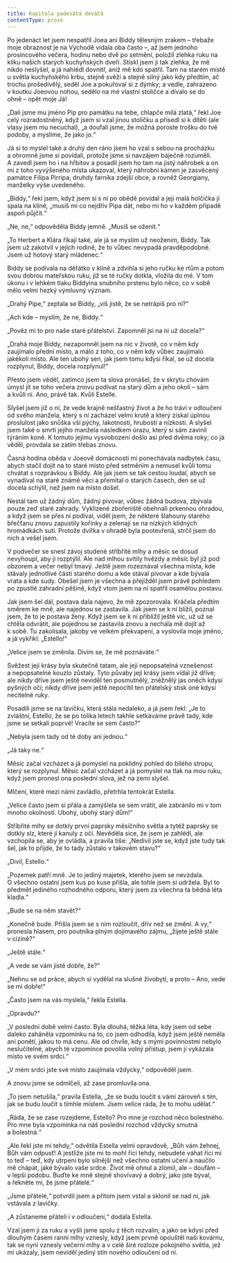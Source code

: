 ```yaml
---
title: Kapitola padesátá devátá
contentType: prose
---
```


  

Po jedenáct let jsem nespatřil Joea ani Biddy tělesným zrakem – třebaže moje obraznost je na Východě vídala oba často –, až jsem jednoho prosincového večera, hodinu nebo dvě po setmění, položil zlehka ruku na kliku našich starých kuchyňských dveří. Stiskl jsem ji tak zlehka, že mě nikdo neslyšel, a já nahlédl dovnitř, aniž mě kdo spatřil. Tam na starém místě u světla kuchyňského krbu, stejně svěží a stejně silný jako kdy předtím, ač trochu prošedivělý, seděl Joe a pokuřoval si z dýmky; a vedle, zahrazeno v koutku Joeovou nohou, sedělo na mé vlastní stoličce a dívalo se do ohně – opět moje Já!

„Dali jsme mu jméno Pip pro památku na tebe, chlapče milá zlatá,“ řekl Joe celý rozradostněný, když jsem si vzal jinou stoličku a přisedl si k dítěti (ale vlasy jsem mu necuchal), „a doufali jsme, že možná poroste trošku do tvé podoby, a myslíme, že jako jo.“

Já si to myslel také a druhý den ráno jsem ho vzal s sebou na procházku a ohromně jsme si povídali, protože jsme si navzájem báječně rozuměli. A zavedl jsem ho i na hřbitov a posadil jsem ho tam na jistý náhrobek a on mi z toho vyvýšeného místa ukazoval, který náhrobní kámen je zasvěcený památce Filipa Pirripa, druhdy farníka zdejší obce, a rovněž Georgiany, manželky výše uvedeného.

„Biddy,“ řekl jsem, když jsem si s ní po obědě povídal a její malá holčička jí spala na klíně, „musíš mi co nejdřív Pipa dát, nebo mi ho v každém případě aspoň půjčit.“

„Ne, ne,“ odpověděla Biddy jemně. „Musíš se oženit.“

„To Herbert a Klára říkají také, ale já se myslím už neožením, Biddy. Tak jsem už zakotvil v jejich rodině, že to vůbec nevypadá pravděpodobné. Jsem už hotový starý mládenec.“

Biddy se podívala na děťátko v klíně a zdvihla si jeho ručku ke rtům a potom svou dobrou mateřskou ruku, jíž se té ručky dotkla, vložila do mé. V tom úkonu i v lehkém tlaku Biddyina snubního prstenu bylo něco, co v sobě mělo velmi hezký výmluvný význam.

„Drahý Pipe,“ zeptala se Biddy, „víš jistě, že se netrápíš pro ni?“

„Ach kde – myslím, že ne, Biddy.“

„Pověz mi to pro naše staré přátelství. Zapomněl jsi na ni už docela?“

„Drahá moje Biddy, nezapomněl jsem na nic v životě, co v něm kdy zaujímalo přední místo, a málo z toho, co v něm kdy vůbec zaujímalo jakékoli místo. Ale ten ubohý sen, jak jsem tomu kdysi říkal, se už docela rozplynul, Biddy, docela rozplynul!“

Přesto jsem věděl, zatímco jsem ta slova pronášel, že v skrytu chovám úmysl jít se toho večera znovu podívat na starý dům a jeho okolí – sám a kvůli ní. Ano, právě tak. Kvůli Estelle.

Slyšel jsem již o ní, že vede krajně nešťastný život a že ho tráví v odloučení od svého manžela, který s ní zacházel velmi krutě a který získal úplnou proslulost jako snůška vší pýchy, lakotnosti, hrubosti a nízkosti. A slyšel jsem také o smrti jejího manžela následkem úrazu, který si sám zavinil týráním koně. K tomuto jejímu vysvobození došlo asi před dvěma roky; co já věděl, provdala se zatím třebas znovu.

Časná hodina oběda v Joeově domácnosti mi ponechávala nad­bytek času, abych stačil dojít na to staré místo před setměním a nemusel kvůli tomu chvátat s rozprávkou s Biddy. Ale jak jsem se tak cestou loudal, abych se vynadíval na staré známé věci a přemítal o starých časech, den se už docela schýlil, než jsem na místo došel.

Nestál tam už žádný dům, žádný pivovar, vůbec žádná budova, zbývala pouze zeď staré zahrady. Vyklizené zbořeniště obehnali prkennou ohradou, a když jsem se přes ni podíval, viděl jsem, že některé šlahouny starého břečťanu znovu zapustily kořínky a zelenají se na nízkých klidných hromádkách suti. Protože dvířka v ohradě byla pootevřená, strčil jsem do nich a vešel jsem.

V podvečer se snesl závoj studené stříbřité mlhy a měsíc se dosud nevyhoupl, aby ji rozptýlil. Ale nad mlhou svítily hvězdy a měsíc byl již pod obzorem a večer nebyl tmavý. Ještě jsem rozeznával všechna místa, kde stávaly jednotlivé části starého domu a kde stával pivovar a kde bývala vrata a kde sudy. Obešel jsem je všechna a přejížděl jsem právě pohledem po zpustlé zahradní pěšině, když vtom jsem na ní spatřil osamělou postavu.

Jak jsem šel dál, postava dala najevo, že mě zpozorovala. Kráčela předtím směrem ke mně, ale najednou se zastavila. Jak jsem se k ní blížil, poznal jsem, že to je postava ženy. Když jsem se k ní přiblížil ještě víc, už už se chtěla odvrátit, ale pojednou se zastavila znovu a nechala mě dojít až k sobě. Tu zakolísala, jakoby ve velkém překvapení, a vyslovila moje jméno, a já vykřikl: „Estello!“

„Velice jsem se změnila. Divím se, že mě poznáváte.“

Svěžest její krásy byla skutečně tatam, ale její nepopsatelná vznešenost a nepopsatelné kouzlo zůstaly. Tyto půvaby její krásy jsem vídal již dříve; ale nikdy dříve jsem ještě neviděl ten posmutnělý, zněžnělý jas oněch kdysi pyšných očí; nikdy dříve jsem ještě nepocítil ten přátelský stisk oné kdysi necitelné ruky.

Posadili jsme se na lavičku, která stála nedaleko, a já jsem řekl: „Je to zvláštní, Estello, že se po tolika letech takhle setkáváme právě tady, kde jsme se setkali poprvé! Vracíte se sem často?“

„Nebyla jsem tady od té doby ani jednou.“

„Já taky ne.“

Měsíc začal vzcházet a já pomyslel na poklidný pohled do bílého stropu, který se rozplynul. Měsíc začal vzcházet a já pomyslel na tlak na mou ruku, když jsem pronesl ona poslední slova, jež na zemi slyšel.

Mlčení, které mezi námi zavládlo, přetrhla tentokrát Estella.

„Velice často jsem si přála a zamýšlela se sem vrátit, ale zabránilo mi v tom mnoho okolností. Ubohý, ubohý starý dům!“

Stříbřité mlhy se dotkly první paprsky měsíčního světla a tytéž paprsky se dotkly slz, které jí kanuly z očí. Nevěděla sice, že jsem je zahlédl, ale vzchopila se, aby je ovládla, a pravila tiše: „Nedivil jste se, když jste tudy tak šel, jak to přijde, že to tady zůstalo v takovém stavu?“

„Divil, Estello.“

„Pozemek patří mně. Je to jediný majetek, kterého jsem se nevzdala. O všechno ostatní jsem kus po kuse přišla, ale tohle jsem si udržela. Byl to předmět jediného rozhodného odporu, který jsem za všechna ta bědná léta kladla.“

„Bude se na něm stavět?“

„Konečně bude. Přišla jsem se s ním rozloučit, dřív než se změní. A vy,“ pronesla hlasem, pro poutníka plným dojímavého zájmu, „žijete ještě stále v cizině?“

„Ještě stále.“

„A vede se vám jistě dobře, že?“

„Nehnu se od práce, abych si vydělal na slušné živobytí, a proto – Ano, vede se mi dobře!“

„Často jsem na vás myslela,“ řekla Estella.

„Opravdu?“

„V poslední době velmi často. Byla dlouhá, těžká léta, kdy jsem od sebe daleko zaháněla vzpomínku na to, co jsem odhodila, když jsem ještě neměla ani ponětí, jakou to má cenu. Ale od chvíle, kdy s mými povinnostmi nebylo neslučitelné, abych té vzpomínce povolila volný přístup, jsem jí vykázala místo ve svém srdci.“

„V mém srdci jste své místo zaujímala vždycky,“ odpověděl jsem.

A znovu jsme se odmlčeli, až zase promluvila ona.

„To jsem netušila,“ pravila Estella, „že se budu loučit s vámi zároveň s tím, jak se budu loučit s tímhle místem. Jsem velice ráda, že to mohu udělat.“

„Ráda, že se zase rozejdeme, Estello? Pro mne je rozchod něco bolestného. Pro mne byla vzpomínka na náš poslední rozchod vždycky smutná a bolestná.“

„Ale řekl jste mi tehdy,“ odvětila Estella velmi opravdově, „Bůh vám žehnej, Bůh vám odpusť! A jestliže jste mi to mohl říci tehdy, nebudete váhat říci mi to teď – teď, kdy utrpení bylo silnější než všechno ostatní učení a naučilo mě chápat, jaké bývalo vaše srdce. Život mě ohnul a zlomil, ale – doufám – v lepší podobu. Buďte ke mně stejně shovívavý a dobrý, jako jste býval, a řekněte mi, že jsme přátelé.“

„Jsme přátelé,“ potvrdil jsem a přitom jsem vstal a sklonil se nad ní, jak vstávala z lavičky.

„A zůstaneme přáteli i v odloučení,“ dodala Estella.

Vzal jsem ji za ruku a vyšli jsme spolu z těch rozvalin; a jako se kdysi před dlouhým časem ranní mlhy vznesly, když jsem prvně opouštěl naši kovárnu, tak se nyní vznesly večerní mlhy a v celé širé rozloze pokojného světla, jež mi ukázaly, jsem neviděl jediný stín nového odloučení od ní.
